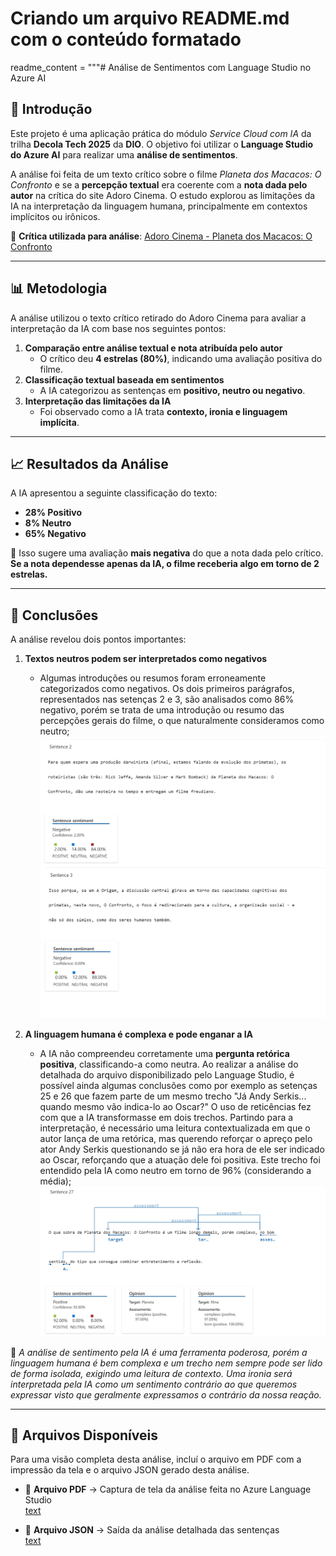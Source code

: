 # Criando um arquivo README.md com o conteúdo formatado

readme_content = """# Análise de Sentimentos com Language Studio no Azure AI  

## 📖 Introdução  
Este projeto é uma aplicação prática do módulo *Service Cloud com IA* da trilha **Decola Tech 2025** da **DIO**. O objetivo foi utilizar o **Language Studio do Azure AI** para realizar uma **análise de sentimentos**.  

A análise foi feita de um texto crítico sobre o filme *Planeta dos Macacos: O Confronto* e se a **percepção textual** era coerente com a **nota dada pelo autor** na crítica do site Adoro Cinema. O estudo explorou as limitações da IA na interpretação da linguagem humana, principalmente em contextos implícitos ou irônicos.  

🔗 **Crítica utilizada para análise**: [Adoro Cinema - Planeta dos Macacos: O Confronto](https://www.adorocinema.com/filmes/filme-206986/criticas-adorocinema/)  

---

## 📊 Metodologia  

A análise utilizou o texto crítico retirado do Adoro Cinema para avaliar a interpretação da IA com base nos seguintes pontos:  

1. **Comparação entre análise textual e nota atribuída pelo autor**  
   - O crítico deu **4 estrelas (80%)**, indicando uma avaliação positiva do filme.  
2. **Classificação textual baseada em sentimentos**  
   - A IA categorizou as sentenças em **positivo, neutro ou negativo**.  
3. **Interpretação das limitações da IA**  
   - Foi observado como a IA trata **contexto, ironia e linguagem implícita**.  

---

## 📈 Resultados da Análise  

A IA apresentou a seguinte classificação do texto:  

- **28% Positivo**  
- **8% Neutro**  
- **65% Negativo**  

🔹 Isso sugere uma avaliação **mais negativa** do que a nota dada pelo crítico. **Se a nota dependesse apenas da IA, o filme receberia algo em torno de 2 estrelas.**  

---

## 📌 Conclusões  

A análise revelou dois pontos importantes:  

1. **Textos neutros podem ser interpretados como negativos**  
   - Algumas introduções ou resumos foram erroneamente categorizados como negativos. Os dois primeiros parágrafos, representados nas setenças 2 e 3, são analisados como 86% negativo, porém se trata de uma introdução ou resumo das percepções gerais do filme, o que naturalmente consideramos como neutro;
![alt text](<setencas 2 e 3-1.png>)  

2. **A linguagem humana é complexa e pode enganar a IA**  
   - A IA não compreendeu corretamente uma **pergunta retórica positiva**, classificando-a como neutra. Ao realizar a análise do detalhada do arquivo disponibilizado pelo Language Studio, é possível ainda algumas conclusões como por exemplo as setenças 25 e 26 que fazem parte de um mesmo trecho "Já Andy Serkis... quando mesmo vão indica-lo ao Oscar?" O uso de reticências fez com que a IA transformasse em dois trechos. Partindo para a interpretação, é necessário uma leitura contextualizada em que o autor lança de uma retórica, mas querendo reforçar o apreço pelo ator Andy Serkis questionando se já não era hora de ele ser indicado ao Oscar, reforçando que a atuação dele foi positiva. Este trecho foi entendido pela IA como neutro em torno de 96% (considerando a média); 
![alt text](setenca27-1.png)

📢 *A análise de sentimento pela IA é uma ferramenta poderosa, porém a linguagem humana é bem complexa e um trecho nem sempre pode ser lido de forma isolada, exigindo uma leitura de contexto. Uma ironia será interpretada pela IA como um sentimento contrário ao que queremos expressar visto que geralmente expressamos o contrário da nossa reação.*  

---

## 📂 Arquivos Disponíveis  
Para uma visão completa desta análise, incluí o arquivo em PDF com a impressão da tela e o arquivo JSON gerado desta análise.

- 📄 **Arquivo PDF** → Captura de tela da análise feita no Azure Language Studio  
[text](Análise_Review.pdf)

- 📜 **Arquivo JSON** → Saída da análise detalhada das sentenças  
[text](reviewOne.json)